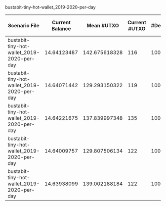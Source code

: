 bustabit-tiny-hot-wallet_2019-2020-per-day

| Scenario File | Current Balance | Mean #UTXO | Current #UTXO | #Deposits | #Inputs Spent | #Withdraws | #Uneconomical outputs spent | #Change Created | #Changeless | Min Change Value | Max Change Value | Mean Change Value | Std. Dev. of Change Value | Total Fees | Mean Fees per Withdraw | Cost to Empty (10 sat/vB) | Total Cost | Min Input Size | Max Input Size | Mean Input Size | Std. Dev. of Input Size | Usage |
|---|---|---|---|---|---|---|---|---|---|---|---|---|---|---|---|---|---|---|---|---|---|---|
| bustabit-tiny-hot-wallet_2019-2020-per-day | 14.64123487 | 142.675618328 | 116 | 10076 | 13263 | 5005 | 6 | 3303 | bnb: **1636** ; knapsack: **66** ; Total: **1702** | 0.00000773 | 8.85449126 | 0.286213591477 | 0.848454118308 | 0.49378200 | 0.0000986577422577 | 0.000788800000 | 0.494570800000 | 1 | 127 | 2.64995004995 | 4.10787570202 | knapsack: **991** ; bnb: **1636** ; srd: **2378** |
| bustabit-tiny-hot-wallet_2019-2020-per-day | 14.64071442 | 129.293150322 | 119 | 10076 | 13328 | 5005 | 7 | 3371 | bnb: **1569** ; knapsack: **65** ; Total: **1634** | 0.00000524 | 9.99495259 | 0.302340730389 | 0.932710995503 | 0.49430245 | 0.0000987617282717 | 0.000809200000 | 0.495111650000 | 1 | 145 | 2.66293706294 | 4.24947391358 | knapsack: **1018** ; bnb: **1569** ; srd: **2418** |
| bustabit-tiny-hot-wallet_2019-2020-per-day | 14.64221675 | 137.839997348 | 135 | 10076 | 13324 | 5005 | 6 | 3383 | bnb: **1567** ; knapsack: **55** ; Total: **1622** | 0.00000555 | 9.76032964 | 0.314534553651 | 0.979350943449 | 0.49280012 | 0.0000984615624376 | 0.000918000000 | 0.493718120000 | 1 | 141 | 2.66213786214 | 4.24724660715 | knapsack: **1012** ; bnb: **1567** ; srd: **2426** |
| bustabit-tiny-hot-wallet_2019-2020-per-day | 14.64009757 | 129.807506134 | 122 | 10076 | 13282 | 5005 | 7 | 3328 | bnb: **1612** ; knapsack: **65** ; Total: **1677** | 0.00000522 | 9.88986908 | 0.335811774549 | 0.979420349259 | 0.49491930 | 0.0000988849750250 | 0.000829600000 | 0.495748900000 | 1 | 125 | 2.65374625375 | 4.02214449448 | knapsack: **990** ; bnb: **1612** ; srd: **2403** |
| bustabit-tiny-hot-wallet_2019-2020-per-day | 14.63938099 | 139.002188184 | 122 | 10076 | 13330 | 5005 | 7 | 3376 | bnb: **1568** ; knapsack: **61** ; Total: **1629** | 0.00000823 | 8.98087907 | 0.306878827971 | 0.931595592027 | 0.49563588 | 0.0000990281478521 | 0.000829600000 | 0.496465480000 | 1 | 112 | 2.66333666334 | 4.09576906041 | knapsack: **1022** ; bnb: **1568** ; srd: **2415** |



